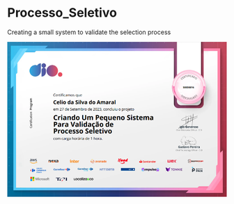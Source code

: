 # Processo_Seletivo
 Creating a small system to validate the selection process

 ![img1](https://github.com/CelioAmaral/Processo_Seletivo/blob/main/controle-candidatos/src/candidatura/img/certificate_cf.png)